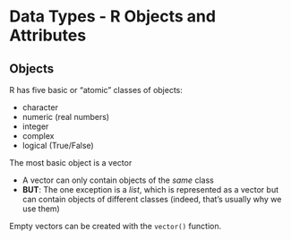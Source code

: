 Data Types - R Objects and Attributes
================

## Objects

R has five basic or “atomic” classes of objects:

-   character
-   numeric (real numbers)
-   integer
-   complex
-   logical (True/False)

The most basic object is a vector

-   A vector can only contain objects of the *same* class
-   **BUT**: The one exception is a *list*, which is represented as a
    vector but can contain objects of different classes (indeed, that’s
    usually why we use them)

Empty vectors can be created with the `vector()` function.
